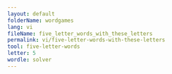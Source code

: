 ```yaml
---
layout: default
folderName: wordgames
lang: vi
fileName: five_letter_words_with_these_letters
permalink: vi/five-letter-words-with-these-letters
tool: five-letter-words
letter: 5
wordle: solver
---
```

